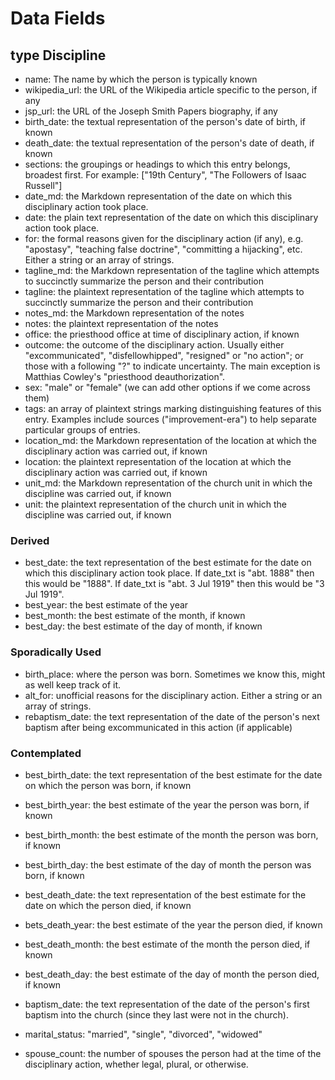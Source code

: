 # Data Fields

## type Discipline

* name: The name by which the person is typically known
* wikipedia_url: the URL of the Wikipedia article specific to the person, if any
* jsp_url: the URL of the Joseph Smith Papers biography, if any
* birth_date: the textual representation of the person's date of birth, if known
* death_date: the textual representation of the person's date of death, if known
* sections: the groupings or headings to which this entry belongs, broadest first. For example: ["19th Century", "The Followers of Isaac Russell"]
* date_md: the Markdown representation of the date on which this disciplinary action took place.
* date: the plain text representation of the date on which this disciplinary action took place.
* for: the formal reasons given for the disciplinary action (if any), e.g. "apostasy", "teaching false doctrine", "committing a hijacking", etc. Either a string or an array of strings.
* tagline_md: the Markdown representation of the tagline which attempts to succinctly summarize the person and their contribution
* tagline: the plaintext representation of the tagline which attempts to succinctly summarize the person and their contribution
* notes_md: the Markdown representation of the notes
* notes: the plaintext representation of the notes
* office: the priesthood office at time of disciplinary action, if known
* outcome: the outcome of the disciplinary action. Usually either "excommunicated", "disfellowhipped", "resigned" or "no action"; or those with a following "?" to indicate uncertainty. The main exception is Matthias Cowley's "priesthood deauthorization".
* sex: "male" or "female" (we can add other options if we come across them)
* tags: an array of plaintext strings marking distinguishing features of this entry. Examples include sources ("improvement-era") to help separate particular groups of entries.
* location_md: the Markdown representation of the location at which the disciplinary action was carried out, if known
* location: the plaintext representation of the location at which the disciplinary action was carried out, if known
* unit_md: the Markdown representation of the church unit in which the discipline was carried out, if known
* unit: the plaintext representation of the church unit in which the discipline was carried out, if known

### Derived

* best_date: the text representation of the best estimate for the date on which this disciplinary action took place. If date_txt is "abt. 1888" then this would be "1888". If date_txt is "abt. 3 Jul 1919" then this would be "3 Jul 1919".
* best_year: the best estimate of the year
* best_month: the best estimate of the month, if known
* best_day: the best estimate of the day of month, if known

### Sporadically Used

* birth_place: where the person was born. Sometimes we know this, might as well keep track of it.
* alt_for: unofficial reasons for the disciplinary action. Either a string or an array of strings.
* rebaptism_date: the text representation of the date of the person's next baptism after being excommunicated in this action (if applicable)

### Contemplated

* best_birth_date: the text representation of the best estimate for the date on which the person was born, if known
* best_birth_year: the best estimate of the year the person was born, if known
* best_birth_month: the best estimate of the month the person was born, if known
* best_birth_day: the best estimate of the day of month the person was born, if known
* best_death_date: the text representation of the best estimate for the date on which the person died, if known
* bets_death_year: the best estimate of the year the person died, if known
* best_death_month: the best estimate of the month the person died, if known
* best_death_day: the best estimate of the day of month the person died, if known


* baptism_date: the text representation of the date of the person's first baptism into the church (since they last were not in the church).

* marital_status: "married", "single", "divorced", "widowed"

* spouse_count: the number of spouses the person had at the time of the disciplinary action, whether legal, plural, or otherwise.
